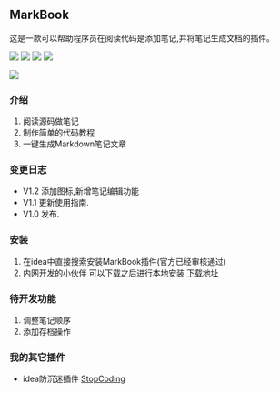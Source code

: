 ## MarkBook
这是一款可以帮助程序员在阅读代码是添加笔记,并将笔记生成文档的插件。

![](https://img.shields.io/github/stars/jogeen/MarkBook)
![](https://img.shields.io/jetbrains/plugin/d/14156)
![](https://img.shields.io/badge/Version-V1.2-orange)
![](https://img.shields.io/github/license/jogeen/MarkBook)

![](https://raw.githubusercontent.com/jogeen/MarkBook/master/img/markbook.gif)
### 介绍
1. 阅读源码做笔记
2. 制作简单的代码教程
3. 一键生成Markdown笔记文章
### 变更日志

- V1.2 添加图标,新增笔记编辑功能
- V1.1 更新使用指南.
- V1.0 发布.

### 安装
1. 在idea中直接搜索安装MarkBook插件(官方已经审核通过)
2. 内网开发的小伙伴 可以下载之后进行本地安装 [下载地址](https://plugins.jetbrains.com/files/14156/108160/MarkBook.zip?updateId=108160&pluginId=14156&family=INTELLIJ)

### 待开发功能
1. 调整笔记顺序
2. 添加存档操作

### 我的其它插件
- idea防沉迷插件 [StopCoding](https://github.com/jogeen/StopCoding)
